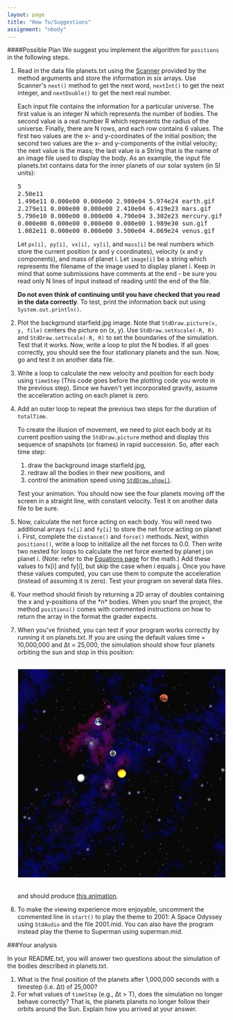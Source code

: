 ```yaml
---
layout: page
title: "How To/Suggestions"
assignment: "nbody"
---
```


####Possible Plan
We suggest you implement the algorithm for `positions` in the following steps.

<ol>
<li>Read in the data file planets.txt using the <a href="http://docs.oracle.com/javase/8/docs/api/java/util/Scanner.html">Scanner</a> provided by the method arguments and store the information in six arrays. Use Scanner's <code>next()</code> method to get the next word, <code>nextInt()</code> to get the next integer, and <code>nextDouble()</code> to get the next real number.</p>

<p>Each input file contains the information for a particular universe. The first value is an integer N which represents the number of bodies. The second value is a real number R which represents the radius of the universe. Finally, there are N rows, and each row contains 6 values. The first two values are the x- and y-coordinates of the initial position; the second two values are the x- and y-components of the initial velocity; the next value is the mass; the last value is a String that is the name of an image file used to display the body. As an example, the input file planets.txt contains data for the inner planets of our solar system (in SI units):</p>

<samp>
5 <br>
2.50e11 <br>
1.496e11 0.000e00 0.000e00 2.980e04 5.974e24 earth.gif <br>
2.279e11 0.000e00 0.000e00 2.410e04 6.419e23 mars.gif <br>
5.790e10 0.000e00 0.000e00 4.790e04 3.302e23 mercury.gif <br>
0.000e00 0.000e00 0.000e00 0.000e00 1.989e30 sun.gif <br>
1.082e11 0.000e00 0.000e00 3.500e04 4.869e24 venus.gif <br>
</samp>

<p>Let <code>px[i], py[i], vx[i], vy[i]</code>, and <code>mass[i]</code> be real numbers which store the current position (x and y coordinates), velocity (x and y components), and mass of planet i. Let <code>image[i]</code> be a string which represents the filename of the image used to display planet i. Keep in mind that some submissions have comments at the end - be sure you read only N lines of input instead of reading until the end of the file.</p></li>

<p><strong>Do not even think of continuing until you have checked that you read in the data correctly</strong>. To test, print the information back out using <code>System.out.println()</code>.</p></li>

<li> <p>Plot the background starfield.jpg image. Note that <code>StdDraw.picture(x, y, file)</code> centers the picture on (x, y). Use <code>StdDraw.setXscale(-R, R)</code> and <code>StdDraw.setYscale(-R, R)</code> to set the boundaries of the simulation. Test that it works. Now, write a loop to plot the N bodies. If all goes correctly, you should see the four stationary planets and the sun. Now, go and test it on another data file.</p></li>

<li><p>Write a loop to calculate the new velocity and position for each body using <code>timeStep</code> (This code goes before the plotting code you wrote in the previous step). Since we haven't yet incorporated gravity, assume the acceleration acting on each planet is zero. </p>
</li>

<li><p>Add an outer loop to repeat the previous two steps for the duration of <code>totalTime</code>. 
<p>To create the illusion of movement, we need to plot each body at its current position using the <code>StdDraw.picture</code> method and display this sequence of snapshots (or frames) in rapid succession. So, after each time step:
<ol>
<li>draw the background image starfield.jpg, </li>
<li>redraw all the bodies in their new positions, and </li>
<li>control the animation speed using <code><a href="http://www.cs.princeton.edu/introcs/stdlib/javadoc/StdDraw.html#show(int)">StdDraw.show()</a></code>. </li>
</ol>
</p>

<p>Test your animation. You should now see the four planets moving off the screen in a straight line, with constant velocity. Test it on another data file to be sure.</p></li>

<li><p>Now, calculate the net force acting on each body. You will need two additional arrays <code>fx[i]</code> and <code>fy[i]</code> to store the net force acting on  planet i. First, complete the <code>distance()</code> and <code>force()</code> methods. Next, within <code>positions()</code>, write a loop to initialize all the net forces to 0.0. Then write two nested for loops to calculate the net force exerted by planet j on planet i. (Note: refer to the <a href="http://compsci201.github.io/nbody/1-physics.html">Equations page</a> for the math.) Add these values to fx[i] and fy[i], but skip the case when i equals j. Once you have these values computed, you can use them to compute the acceleration (instead of assuming it is zero). Test your program on several data files.</p></li>

<li><p>Your method should finish by returning a 2D array of doubles containing the x and y-positions of the *n* bodies. When you snarf the project, the method <code>positions()</code> comes with commented instructions on how to return the array in the format the grader expects.</p>

<li><p>When you've finished, you can test if your program works correctly by running it on planets.txt. If you are using the default values time = 10,000,000 and Δt = 25,000, the simulation should show four planets orbiting the sun and stop in this position:<br><br>

<img src = "img/planets_example.png" alt = "result"><br><br>

and should produce [this animation](http://www.cs.duke.edu/courses/cps100e/spring10/assign/nbody/nbody-planets.mov).</p></li>

<li>To make the viewing experience more enjoyable, uncomment the commented line in <code>start()</code> to play the theme to 2001: A Space Odyssey using <code>StdAudio</code> and the file 2001.mid. You can also have the program instead play the theme to Superman using superman.mid. </li>

</ol>

###Your analysis

In your README.txt, you will answer two questions about the simulation of the bodies described in planets.txt.

<ol>
<li>What is the final position of the planets after 1,000,000 seconds with a timestep (i.e. Δt) of 25,000?  </li>
<li>For what values of <code>timeStep</code> (e.g., Δt > T), does the simulation no longer behave correctly? That is, the planets planets no longer follow their orbits around the Sun. Explain how you arrived at your answer.</li>
</ol>

